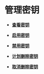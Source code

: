 # 管理密钥<a name="dew_01_0028"></a>

-   **[查看密钥](查看密钥.md)**  

-   **[启用密钥](启用密钥.md)**  

-   **[禁用密钥](禁用密钥.md)**  

-   **[计划删除密钥](计划删除密钥.md)**  

-   **[取消删除密钥](取消删除密钥.md)**  


